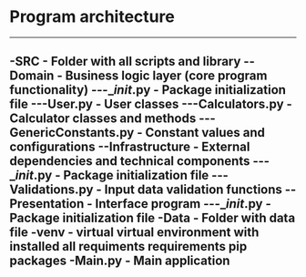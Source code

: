 # Program architecture
-----------------------------------------------------------------------------------------------------------------------------------------------------
-SRC - Folder with all scripts and library
--Domain - Business logic layer (core program functionality)
---__init_.py  - Package initialization file
---User.py - User classes
---Calculators.py - Calculator classes and methods
---GenericConstants.py - Constant values and configurations
--Infrastructure - External dependencies and technical components
---__init_.py  - Package initialization file
---Validations.py - Input data validation functions
--Presentation - Interface program
---__init_.py  - Package initialization file
-Data - Folder with data file
-venv - virtual virtual environment with installed all requiments requirements pip packages
-Main.py - Main application
-----------------------------------------------------------------------------------------------------------------------------------------------------


